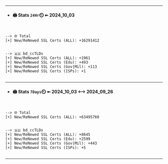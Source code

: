 

---
- #### 🖨️ **Stats** `24Hr`⏲️ ➼ 2024_10_03
```console


--> 🌐 Total
[+] New/ReNewed SSL Certs (ALL): +16291412


--> 🇧🇩 bd_ccTLDs
[+] New/ReNewed SSL Certs (ALL): +1961
[+] New/ReNewed SSL Certs (Edu): +493
[+] New/ReNewed SSL Certs (Gov|Mil): +113
[+] New/ReNewed SSL Certs (ISPs): +1


```

---
- #### 🖨️ **Stats** `7Days`⏲️ ➼ 2024_10_03 <--> 2024_09_26
```console


--> 🌐 Total
[+] New/ReNewed SSL Certs (ALL): +63495760


--> 🇧🇩 bd_ccTLDs
[+] New/ReNewed SSL Certs (ALL): +8645
[+] New/ReNewed SSL Certs (Edu): +2599
[+] New/ReNewed SSL Certs (Gov|Mil): +443
[+] New/ReNewed SSL Certs (ISPs): +5


```

---

